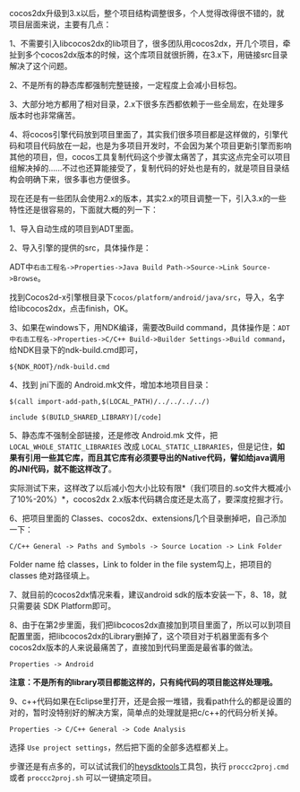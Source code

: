 cocos2dx升级到3.x以后，整个项目结构调整很多，个人觉得改得很不错的，就项目层面来说，主要有几点：

1、不需要引入libcocos2dx的lib项目了，很多团队用cocos2dx，开几个项目，牵扯到多个cocos2dx版本的时候，这个库项目就很折腾，在3.x下，用链接src目录解决了这个问题。

2、不是所有的静态库都强制完整链接，一定程度上会减小目标包。

3、大部分地方都用了相对目录，2.x下很多东西都依赖于一些全局宏，在处理多版本时也非常痛苦。

4、将cocos引擎代码放到项目里面了，其实我们很多项目都是这样做的，引擎代码和项目代码放在一起，也是为多项目开发时，不会因为某个项目更新引擎而影响其他的项目，但，cocos工具复制代码这个步骤太痛苦了，其实这点完全可以项目组解决掉的......不过也还算能接受了，复制代码的好处也是有的，就是项目目录结构会明确下来，很多事也方便很多。

现在还是有一些团队会使用2.x的版本，其实2.x的项目调整一下，引入3.x的一些特性还是很容易的，下面就大概的列一下：

1、导入自动生成的项目到ADT里面。

2、导入引擎的提供的src，具体操作是：

ADT中`右击工程名->Properties->Java Build Path->Source->Link Source->Browse`。

找到Cocos2d-x引擎根目录下`cocos/platform/android/java/src`，导入，名字给libcocos2dx，点击finish，OK。

3、如果在windows下，用NDK编译，需要改Build command，具体操作是：`ADT中右击工程名->Properties->C/C++ Build->Builder Settings->Build command`，给NDK目录下的ndk-build.cmd即可，

`${NDK_ROOT}/ndk-build.cmd`

4、找到 jni下面的 Android.mk文件，增加本地项目目录：
```make
$(call import-add-path,$(LOCAL_PATH)/../../../../)

include $(BUILD_SHARED_LIBRARY)[/code]
```
5、静态库不强制全部链接，还是修改 Android.mk 文件，把 `LOCAL_WHOLE_STATIC_LIBRARIES` 改成 `LOCAL_STATIC_LIBRARIES`，但是记住，**如果有引用一些其它库，而且其它库有必须要导出的Native代码，譬如给java调用的JNI代码，就不能这样改了**。

实际测试下来，这样改了以后减小包大小比较有限*（我们项目的.so文件大概减小了10%-20%）*，cocos2dx 2.x版本代码耦合度还是太高了，要深度挖掘才行。

6、把项目里面的 Classes、cocos2dx、extensions几个目录删掉吧，自己添加一下：

`C/C++ General -> Paths and Symbols -> Source Location -> Link Folder`

Folder name 给 classes，Link to folder in the file system勾上，把项目的 classes 绝对路径填上。

7、就目前的cocos2dx情况来看，建议android sdk的版本安装一下，8、18，就只需要装 SDK Platform即可。

8、由于在第2步里面，我们把libcocos2dx直接加到项目里面了，所以可以到项目配置里面，把libcocos2dx的Library删掉了，这个项目对于机器里面有多个cocos2dx版本的人来说最痛苦了，直接加到代码里面是最省事的做法。

`Properties -> Android`

**注意：不是所有的library项目都能这样的，只有纯代码的项目能这样处理哦。**

9、c++代码如果在Eclipse里打开，还是会报一堆错，我看path什么的都是设置的对的，暂时没特别好的解决方案，简单点的处理就是把c/c++的代码分析关掉。

`Properties -> C/C++ General -> Code Analysis`

选择 `Use project settings`，然后把下面的全部多选框都关上。

步骤还是有点多的，可以试试我们的[heysdktools](https://github.com/heysdk/heysdktools)工具包，执行 `proccc2proj.cmd` 或者 `proccc2proj.sh` 可以一键搞定项目。